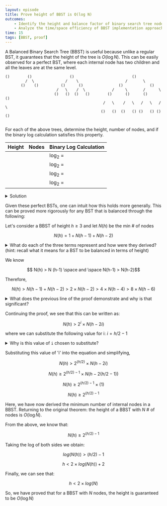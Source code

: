```yaml
---
layout: episode
title: Prove height of BBST is O(log N)
outcomes:
    - Identify the height and balance factor of binary search tree nodes
    - Analyze the time/space efficiency of BBST implementation approach
time: 15
tags: [BBST, proof]
---
```


A Balanced Binary Search Tree (BBST) is useful because unlike a regular BST, it guarantees that the height of the tree is $O(\log N)$. This can be easily observed for a perfect BST, where each internal node has two children and all the leaves are at the same level. 

```plain
()        ()                 ()                          ()
         /  \              /    \                     /       \
       ()    ()          ()      ()                ()            ()
                       /   \    /  \            /     \       /      \ 
                      ()   ()  ()   ()        ()      ()      ()      ()
                                            /   \    /   \   /   \   /   \
                                           ()   ()  ()   () ()   () ()   () 
     
```

For each of the above trees, determine the height, number of nodes, and if the binary log calculation satisfies this property. 

| Height | Nodes | Binary Log Calculation |
| ------ | ----- | ---------------------- |
|        |       | ${\log}_{2}$         = |
|        |       | ${\log}_{2}$         = |
|        |       | ${\log}_{2}$         = |
|        |       | ${\log}_{2}$         = |

<details class="solution">
  <summary>Solution</summary>

| Height | Nodes | Binary Log Calculation |
| ------ | ----- | ---------------------- |
| $0$    | $1$   | ${\log}_{2} 1 = 0$     |
| $1$    | $3$   | ${\log}_{2} 3 = 1$     |
| $2$    | $7$   | ${\log}_{2} 7 = 2$     |
| $3$    | $15$  | ${\log}_{2} 15 = 3$    |

</details>

Given these perfect BSTs, one can intuit how this holds more generally. This can be proved more rigorously for any BST that is balanced through the following: 

Let's consider a BBST of height $h \geq 3$ and let $N(h)$ be the min # of nodes

$$
N(h) = 1 + N(h-1) + N(h-2)
$$

<details class="solution">
  <summary>What do each of the three terms represent and how were they derived? (hint: recall what it means for a BST to be balanced in terms of height)</summary>

The terms represent the root and the two subtrees, with a balance factor of $1$. Given that the height of the two siblings can vary at most by $1$, to determine the minimum number of internal nodes, one of the subtrees must have a height of $h-1$, and if the tree is to be balanced, the other must be of height $h-2$.

</details>

We know

$$
N(h) > N (h-1)​ \space and \space N(h-1) > N(h-2)​
$$

Therefore,

$$
N(h) > N(h-1) + N(h-2) > 2\times N(h-2) > 4\times N(h-4) > 8\times N(h-6)
$$

<details class="solution">
  <summary>What does the previous line of the proof demonstrate and why is that significant?</summary>

This demonstrates that the number of nodes at least doubles each time that the height increase by a factor of $2$. This is significant because it shows that $N(h)$ is exponential in $h$, and therefore $h$ is logarithmic in the number of nodes.

</details>

Continuing the proof, we see that this can be written as: 

$$
N(h) > 2^i \times N(h - 2i)
$$

where we can substitute the following value for i: $i = h/2 - 1$

<details class="solution">
  <summary>Why is this value of <code>i</code> chosen to substitute?</summary>

This allows the expression to equal either $1$ or $2$, depending on if $h$ is even or odd. 
  * Even $h$: $h - 2i = h - (h - 2) = 2$
  * Odd $h$: $h - 2i = h - (2(h/2) - 2) = h - ((h + 1)-2) = 1$

</details>

Substituting this value of 'i' into the equation and simplifying, 

$$
N(h) > 2^{(h/2)} \times N(h - 2i)
$$

$$
N(h) \geq 2^{(h/2) - 1} \times N(h - 2(h/2 - 1))
$$

$$
N(h) \geq 2^{(h/2) - 1} \times (1)
$$

$$
N(h) \geq 2^{(h/2) - 1}
$$

Here, we have now derived the minimum number of internal nodes in a BBST. Returning to the original theorem: the height of a BBST with $N$ # of nodes is $O(\log N)$. 

From the above, we know that: 

$$
N(h) \geq 2^{(h/2) - 1}
$$

Taking the log of both sides we obtain: 

$$
log(N(h)) > (h/2) - 1
$$

$$
h < 2 \times log(N(h)) + 2
$$

Finally, we can see that:

$$
h < 2 \times log(N)
$$

So, we have proved that for a BBST with $N$ nodes, the height is guaranteed to be $O(\log N)$